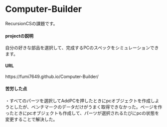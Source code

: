 # Computer-Builder

RecursionCSの課題です。

<h4>projectの説明</h4>

自分の好きな部品を選択して、完成するPCのスペックをシミュレーションできます。

<h4>URL</h4>
https://fumi7649.github.io/Computer-Builder/

<h4>苦労した点</h4>
 ・すべてのパーツを選択してAddPCを押したときにpcオブジェクトを作成しようとしたが、ベンチマークのデータだけがうまく取得できなかった。ページを作ったときにpcオブジェクトも作成して、パーツが選択されるたびにpcの状態を変更することで解決した。
 
